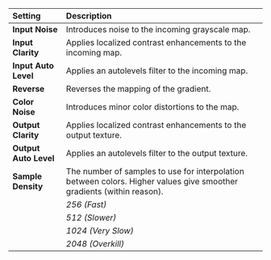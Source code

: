 | Setting               | Description                                                    |
| :-------------------- | :------------------------------------------------------------- |
| **Input Noise**       | Introduces noise to the incoming grayscale map.                |
| **Input Clarity**     | Applies localized contrast enhancements to the incoming map.   |
| **Input Auto Level**  | Applies an autolevels filter to the incoming map.              |
| **Reverse**           | Reverses the mapping of the gradient.                          |
| **Color Noise**       | Introduces minor color distortions to the map.                 |
| **Output Clarity**    | Applies localized contrast enhancements to the output texture. |
| **Output Auto Level** | Applies an autolevels filter to the output texture.            |
| **Sample Density**    | The number of samples to use for interpolation between colors. Higher values give smoother gradients (within reason).                                                    |
|                       | *256 (Fast)* |
|                       | *512 (Slower)*                                    |
|                       | *1024 (Very Slow)*                                |
|                       | *2048 (Overkill)*                              |